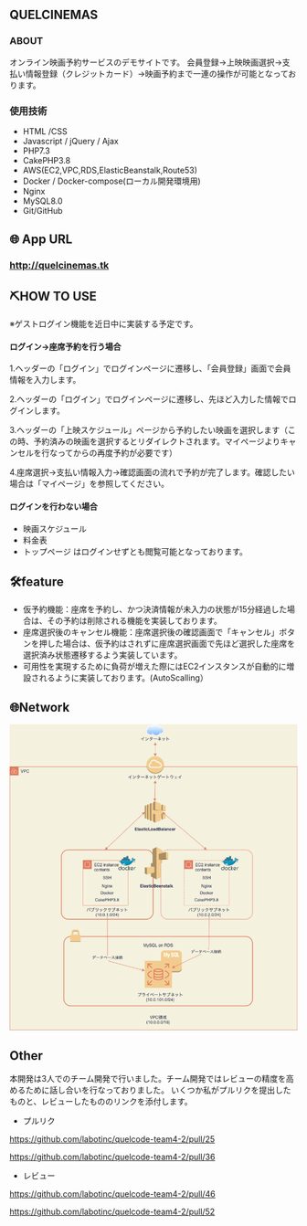 ## QUELCINEMAS

### ABOUT
   オンライン映画予約サービスのデモサイトです。
   会員登録→上映映画選択→支払い情報登録（クレジットカード）→映画予約まで一連の操作が可能となっております。

### 使用技術
- HTML /CSS
- Javascript / jQuery / Ajax
- PHP7.3
- CakePHP3.8
- AWS(EC2,VPC,RDS,ElasticBeanstalk,Route53)
- Docker / Docker-compose(ローカル開発環境用)
- Nginx
- MySQL8.0
- Git/GitHub

## 🌐 App URL

### http://quelcinemas.tk

## ⛏HOW TO USE
※ゲストログイン機能を近日中に実装する予定です。
#### ログイン→座席予約を行う場合
1.ヘッダーの「ログイン」でログインページに遷移し、「会員登録」画面で会員情報を入力します。

2.ヘッダーの「ログイン」でログインページに遷移し、先ほど入力した情報でログインします。

3.ヘッダーの「上映スケジュール」ページから予約したい映画を選択します（この時、予約済みの映画を選択するとリダイレクトされます。マイページよりキャンセルを行なってからの再度予約が必要です）

4.座席選択→支払い情報入力→確認画面の流れで予約が完了します。確認したい場合は「マイページ」を参照してください。

#### ログインを行わない場合
- 映画スケジュール
- 料金表
- トップページ
はログインせずとも閲覧可能となっております。

## 🛠feature
- 仮予約機能：座席を予約し、かつ決済情報が未入力の状態が15分経過した場合は、その予約は削除される機能を実装しております。
- 座席選択後のキャンセル機能：座席選択後の確認画面で「キャンセル」ボタンを押した場合は、仮予約はされずに座席選択画面で先ほど選択した座席を選択済み状態遷移するよう実装しています。
- 可用性を実現するために負荷が増えた際にはEC2インスタンスが自動的に増設されるように実装しております。(AutoScalling）

## 🌐Network
![network](network.png)

## Other
本開発は3人でのチーム開発で行いました。チーム開発ではレビューの精度を高めるために話し合いを行なっておりました。
いくつか私がプルリクを提出したものと、レビューしたもののリンクを添付します。
- プルリク

https://github.com/labotinc/quelcode-team4-2/pull/25

https://github.com/labotinc/quelcode-team4-2/pull/36
- レビュー

https://github.com/labotinc/quelcode-team4-2/pull/46

https://github.com/labotinc/quelcode-team4-2/pull/52
